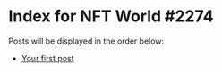 # Index for NFT World #2274
Posts will be displayed in the order below:

- [Your first post](./001-first.md)

